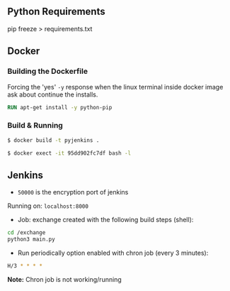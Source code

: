 ## Python Requirements

pip freeze > requirements.txt

## Docker

### Building the Dockerfile
Forcing the 'yes' ```-y``` response when the linux terminal inside docker image ask about continue the installs.

```dockerfile
RUN apt-get install -y python-pip
```

### Build & Running

```bash
$ docker build -t pyjenkins . 
```

```bash
$ docker exect -it 95dd902fc7df bash -l  
```


## Jenkins

- `50000` is the encryption port of jenkins

Running on: ```localhost:8000```

- Job: exchange created with the following build steps (shell):

```bash
cd /exchange
python3 main.py
```

- Run periodically option enabled with chron job (every 3 minutes):
```bash
H/3 * * * *
```

**Note:** Chron job is not working/running
